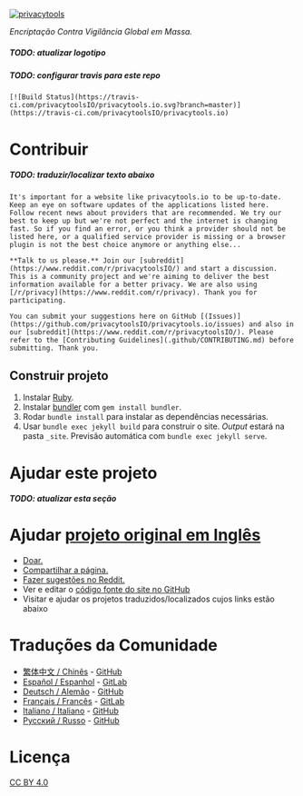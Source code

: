 [![privacytools](https://privacytools.io/assets/img/layout/logo.png)](https://www.privacytools.io/)

_Encriptação Contra Vigilância Global em Massa._

##### TODO: atualizar logotipo
##### TODO: configurar travis para este repo

```
[![Build Status](https://travis-ci.com/privacytoolsIO/privacytools.io.svg?branch=master)](https://travis-ci.com/privacytoolsIO/privacytools.io)

```

# Contribuir

##### TODO: traduzir/localizar texto abaixo

```
It's important for a website like privacytools.io to be up-to-date. Keep an eye on software updates of the applications listed here. Follow recent news about providers that are recommended. We try our best to keep up but we're not perfect and the internet is changing fast. So if you find an error, or you think a provider should not be listed here, or a qualified service provider is missing or a browser plugin is not the best choice anymore or anything else...

**Talk to us please.** Join our [subreddit](https://www.reddit.com/r/privacytoolsIO/) and start a discussion. This is a community project and we're aiming to deliver the best information available for a better privacy. We are also using [/r/privacy](https://www.reddit.com/r/privacy). Thank you for participating.

You can submit your suggestions here on GitHub [(Issues)](https://github.com/privacytoolsIO/privacytools.io/issues) and also in our [subreddit](https://www.reddit.com/r/privacytoolsIO/). Please refer to the [Contributing Guidelines](.github/CONTRIBUTING.md) before submitting. Thank you.
```

## Construir projeto

1. Instalar [Ruby](https://www.ruby-lang.org/pt/documentation/installation/).
1. Instalar [bundler](https://bundler.io/) com `gem install bundler`.
1. Rodar `bundle install` para instalar as dependências necessárias.
1. Usar `bundle exec jekyll build` para construir o site. _Output_ estará na pasta `_site`. Previsão automática com `bundle exec jekyll serve`.

# Ajudar este projeto

##### TODO: atualizar esta seção

# Ajudar [projeto original em Inglês](https://privacytools.io/)

- [Doar.](https://www.privacytools.io/donate/)
- [Compartilhar a página.](https://www.privacytools.io/#participate)
- [Fazer sugestões no Reddit.](https://www.reddit.com/r/privacytoolsIO/)
- Ver e editar o [código fonte do site no GitHub](https://github.com/privacytoolsIO/privacytools.io) 
- Visitar e ajudar os projetos traduzidos/localizados cujos links estão abaixo

# Traduções da Comunidade
- [繁体中文 / Chinês](https://privacytools.twngo.xyz/) - [GitHub](https://github.com/twngo/privacytools-zh)
- [Español / Espanhol](https://victorhck.gitlab.io/privacytools-es/) - [GitLab](https://gitlab.com/victorhck/privacytools-es)
- [Deutsch / Alemão](https://privacytools.it-sec.rocks/) - [GitHub](https://github.com/Anon215/privacytools.it-sec.rocks)
- [Français / Francês](https://privacytools.dreads-unlock.fr/) - [GitLab](https://gitlab.com/Booteille/privacytools)
- [Italiano / Italiano](https://privacytools-it.github.io/) - [GitHub](https://github.com/privacytools-it/privacytools-it.github.io)
- [Русский / Russo](https://privacytools.ru) - [GitHub](https://github.com/c0rdis/privacytools.ru)

# Licença
[CC BY 4.0](https://creativecommons.org/licenses/by/4.0/deed.pt_BR)
